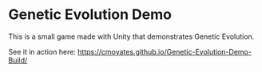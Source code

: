# Genetic Evolution Demo

This is a small game made with Unity that demonstrates Genetic Evolution.

See it in action here: https://cmoyates.github.io/Genetic-Evolution-Demo-Build/
